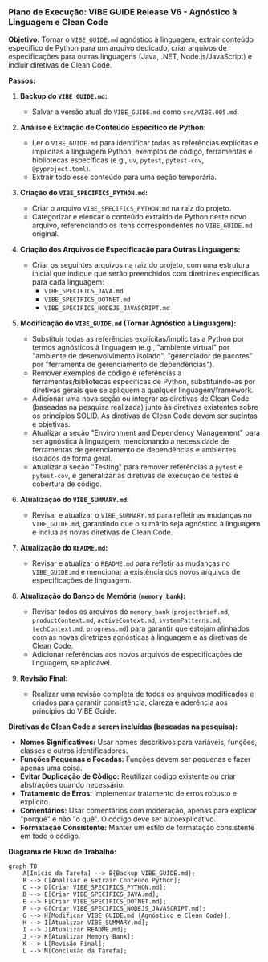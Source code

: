 ### Plano de Execução: VIBE GUIDE Release V6 - Agnóstico à Linguagem e Clean Code

**Objetivo:** Tornar o `VIBE_GUIDE.md` agnóstico à linguagem, extrair conteúdo específico de Python para um arquivo dedicado, criar arquivos de especificações para outras linguagens (Java, .NET, Node.js/JavaScript) e incluir diretivas de Clean Code.

**Passos:**

1.  **Backup do `VIBE_GUIDE.md`:**
    *   Salvar a versão atual do `VIBE_GUIDE.md` como `src/VIBE.005.md`.

2.  **Análise e Extração de Conteúdo Específico de Python:**
    *   Ler o `VIBE_GUIDE.md` para identificar todas as referências explícitas e implícitas à linguagem Python, exemplos de código, ferramentas e bibliotecas específicas (e.g., `uv`, `pytest`, `pytest-cov`, `@pyproject.toml`).
    *   Extrair todo esse conteúdo para uma seção temporária.

3.  **Criação do `VIBE_SPECIFICS_PYTHON.md`:**
    *   Criar o arquivo `VIBE_SPECIFICS_PYTHON.md` na raiz do projeto.
    *   Categorizar e elencar o conteúdo extraído de Python neste novo arquivo, referenciando os itens correspondentes no `VIBE_GUIDE.md` original.

4.  **Criação dos Arquivos de Especificação para Outras Linguagens:**
    *   Criar os seguintes arquivos na raiz do projeto, com uma estrutura inicial que indique que serão preenchidos com diretrizes específicas para cada linguagem:
        *   `VIBE_SPECIFICS_JAVA.md`
        *   `VIBE_SPECIFICS_DOTNET.md`
        *   `VIBE_SPECIFICS_NODEJS_JAVASCRIPT.md`

5.  **Modificação do `VIBE_GUIDE.md` (Tornar Agnóstico à Linguagem):**
    *   Substituir todas as referências explícitas/implícitas a Python por termos agnósticos à linguagem (e.g., "ambiente virtual" por "ambiente de desenvolvimento isolado", "gerenciador de pacotes" por "ferramenta de gerenciamento de dependências").
    *   Remover exemplos de código e referências a ferramentas/bibliotecas específicas de Python, substituindo-as por diretivas gerais que se apliquem a qualquer linguagem/framework.
    *   Adicionar uma nova seção ou integrar as diretivas de Clean Code (baseadas na pesquisa realizada) junto às diretivas existentes sobre os princípios SOLID. As diretivas de Clean Code devem ser sucintas e objetivas.
    *   Atualizar a seção "Environment and Dependency Management" para ser agnóstica à linguagem, mencionando a necessidade de ferramentas de gerenciamento de dependências e ambientes isolados de forma geral.
    *   Atualizar a seção "Testing" para remover referências a `pytest` e `pytest-cov`, e generalizar as diretivas de execução de testes e cobertura de código.

6.  **Atualização do `VIBE_SUMMARY.md`:**
    *   Revisar e atualizar o `VIBE_SUMMARY.md` para refletir as mudanças no `VIBE_GUIDE.md`, garantindo que o sumário seja agnóstico à linguagem e inclua as novas diretivas de Clean Code.

7.  **Atualização do `README.md`:**
    *   Revisar e atualizar o `README.md` para refletir as mudanças no `VIBE_GUIDE.md` e mencionar a existência dos novos arquivos de especificações de linguagem.

8.  **Atualização do Banco de Memória (`memory_bank`):**
    *   Revisar todos os arquivos do `memory_bank` (`projectbrief.md`, `productContext.md`, `activeContext.md`, `systemPatterns.md`, `techContext.md`, `progress.md`) para garantir que estejam alinhados com as novas diretrizes agnósticas à linguagem e as diretivas de Clean Code.
    *   Adicionar referências aos novos arquivos de especificações de linguagem, se aplicável.

9.  **Revisão Final:**
    *   Realizar uma revisão completa de todos os arquivos modificados e criados para garantir consistência, clareza e aderência aos princípios do VIBE Guide.

**Diretivas de Clean Code a serem incluídas (baseadas na pesquisa):**

*   **Nomes Significativos:** Usar nomes descritivos para variáveis, funções, classes e outros identificadores.
*   **Funções Pequenas e Focadas:** Funções devem ser pequenas e fazer apenas uma coisa.
*   **Evitar Duplicação de Código:** Reutilizar código existente ou criar abstrações quando necessário.
*   **Tratamento de Erros:** Implementar tratamento de erros robusto e explícito.
*   **Comentários:** Usar comentários com moderação, apenas para explicar "porquê" e não "o quê". O código deve ser autoexplicativo.
*   **Formatação Consistente:** Manter um estilo de formatação consistente em todo o código.

**Diagrama de Fluxo de Trabalho:**

```mermaid
graph TD
    A[Início da Tarefa] --> B{Backup VIBE_GUIDE.md};
    B --> C[Analisar e Extrair Conteúdo Python];
    C --> D[Criar VIBE_SPECIFICS_PYTHON.md];
    D --> E[Criar VIBE_SPECIFICS_JAVA.md];
    E --> F[Criar VIBE_SPECIFICS_DOTNET.md];
    F --> G[Criar VIBE_SPECIFICS_NODEJS_JAVASCRIPT.md];
    G --> H[Modificar VIBE_GUIDE.md (Agnóstico e Clean Code)];
    H --> I[Atualizar VIBE_SUMMARY.md];
    I --> J[Atualizar README.md];
    J --> K[Atualizar Memory Bank];
    K --> L[Revisão Final];
    L --> M[Conclusão da Tarefa];
